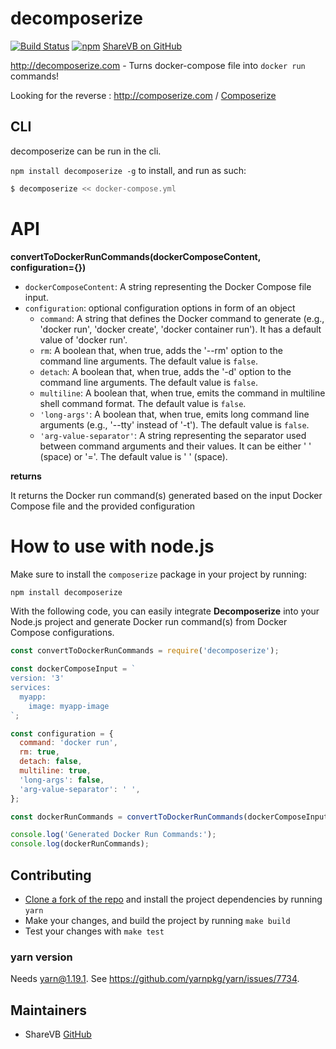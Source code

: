 # decomposerize

[![Build Status](https://travis-ci.org/outilslibre/decomposerize.svg?branch=master)](https://travis-ci.com/github/outilslibre/decomposerize)
[![npm](https://img.shields.io/npm/v/decomposerize.svg)](https://www.npmjs.com/package/decomposerize)
[ShareVB on GitHub](https://github.com/sharevb)
            
http://decomposerize.com - Turns docker-compose file into `docker run` commands!

Looking for the reverse : http://composerize.com / [Composerize](https://github.com/magicmark/composerize)

## CLI

decomposerize can be run in the cli.

`npm install decomposerize -g` to install, and run as such:

```bash
$ decomposerize << docker-compose.yml
```

# API

**convertToDockerRunCommands(dockerComposeContent, configuration={})**

   - `dockerComposeContent`: A string representing the Docker Compose file input.
   - `configuration`: optional configuration options in form of an object
	   - `command`: A string that defines the Docker command to generate (e.g., 'docker run', 'docker create', 'docker container run'). It has a default value of 'docker run'.
	   - `rm`: A boolean that, when true, adds the '--rm' option to the command line arguments. The default value is `false`.
	   - `detach`: A boolean that, when true, adds the '-d' option to the command line arguments. The default value is `false`.
	   - `multiline`: A boolean that, when true, emits the command in multiline shell command format. The default value is `false`.
	   - `'long-args'`: A boolean that, when true, emits long command line arguments (e.g., '--tty' instead of '-t'). The default value is `false`.
	   - `'arg-value-separator'`: A string representing the separator used between command arguments and their values. It can be either ' ' (space) or '='. The default value is ' ' (space).

**returns**

It returns the Docker run command(s) generated based on the input Docker Compose file and the provided configuration

# How to use with node.js

Make sure to install the `composerize` package in your project by running:

```bash
npm install decomposerize
```

With the following code, you can easily integrate **Decomposerize** into your Node.js project and generate Docker run command(s) from Docker Compose configurations.


```javascript
const convertToDockerRunCommands = require('decomposerize');

const dockerComposeInput = `
version: '3'
services:
  myapp:
    image: myapp-image
`;

const configuration = {
  command: 'docker run',
  rm: true,
  detach: false,
  multiline: true,
  'long-args': false,
  'arg-value-separator': ' ',
};

const dockerRunCommands = convertToDockerRunCommands(dockerComposeInput, configuration);

console.log('Generated Docker Run Commands:');
console.log(dockerRunCommands);
```

## Contributing

- [Clone a fork of the repo](https://guides.github.com/activities/forking/) and install the project dependencies by running `yarn`
- Make your changes, and build the project by running `make build`
- Test your changes with `make test`

### yarn version

Needs yarn@1.19.1. See https://github.com/yarnpkg/yarn/issues/7734.

## Maintainers

- ShareVB [GitHub](https://github.com/sharevb)